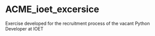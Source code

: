 # ACME_ioet_excersice
Exercise developed for the recruitment process of the vacant Python Developer at IOET
